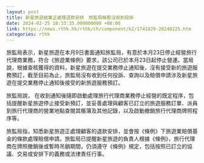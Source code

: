 ```yaml
---
layout: post
title: 新星旅遊結業正處理退款安排　旅監局稱暫沒收到投訴
date: 2024-02-25 18:33:35.000000000 +08:00
link: https://news.rthk.hk/rthk/ch/component/k2/1741829-20240225.htm
categories: rthk
---
```


旅監局表示，新星旅遊在本月9日書面通知旅監局，有意於本月23日停止經營旅行代理商業務，符合《旅遊業條例》要求，該公司已於本月23日起停止營運。當局說，根據查核獲得的資料，新星旅遊在提交業務停止通知後，沒有接受新的旅遊服務預訂，截至目前為止，旅監局沒有收到任何投訴、查詢以及賠償申請涉及新星旅遊在提交業務停止通知後接受的新旅遊服務預訂。

旅監局說， 在收到通知後隨即啟動處理旅行代理商業務停止經營的既定程序，包括提醒新星旅遊停止接受新預訂，並妥善處理與顧客已訂立的旅遊服務訂單、派員到旅行代理商的營業地點查閱其賬簿及其他記錄，以及啟動撤銷旅行代理商牌照程序等。

旅監局指，知悉新星旅遊正處理顧客的退款安排，並會按《條例》下旅遊業賠償基金的條款處理賠償申請。旅監局已提醒新星旅遊的負責人根據《條例》，旅行代理商在牌照撤銷後或暫時吊銷期間，仍須遵守《條例》規定，包括按照已訂立的協議、交易或安排下的義務或法律責任行事。
